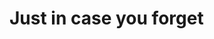 <!DOCTYPE html>
<html>
<head>
<title> Basic Coding Rules </title>
</head>
<body>
<h1>
Just in case you forget
</h1>
<p>
</p>
</body>
</html>
